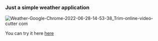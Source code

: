 ### Just a simple weather application

![Weather-Google-Chrome-2022-06-28-14-53-38_Trim-_online-video-cutter com_](https://user-images.githubusercontent.com/73027259/176172639-659cd144-13d8-40ce-8aa1-f67fda453345.gif)

You can try it here <a href="https://weather-lk4ruw694-ilyaozhereliev.vercel.app" target="_blank"/>here</a>


